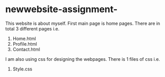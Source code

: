# newwebsite-assignment-

This website is about myself.
First main page is home pages.
There are in total 3 different pages i.e.
1. Home.html
2. Profile.html
3. Contact.html

I am also using css for designing the webpages.
There is 1 files of css i.e.
1. Style.css
